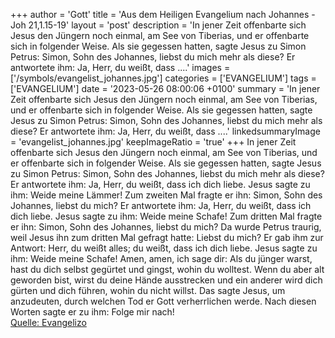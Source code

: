 +++
author = 'Gott'
title = 'Aus dem Heiligen Evangelium nach Johannes - Joh 21,1.15-19'
layout = 'post'
description = 'In jener Zeit offenbarte sich Jesus den Jüngern noch einmal, am See von Tiberias, und er offenbarte sich in folgender Weise. Als sie gegessen hatten, sagte Jesus zu Simon Petrus: Simon, Sohn des Johannes, liebst du mich mehr als diese? Er antwortete ihm: Ja, Herr, du weißt, dass ....'
images = ['/symbols/evangelist_johannes.jpg']
categories = ['EVANGELIUM']
tags = ['EVANGELIUM']
date = '2023-05-26 08:00:06 +0100'
summary = 'In jener Zeit offenbarte sich Jesus den Jüngern noch einmal, am See von Tiberias, und er offenbarte sich in folgender Weise. Als sie gegessen hatten, sagte Jesus zu Simon Petrus: Simon, Sohn des Johannes, liebst du mich mehr als diese? Er antwortete ihm: Ja, Herr, du weißt, dass ....'
linkedsummaryImage = 'evangelist_johannes.jpg'
keepImageRatio = 'true'
+++
In jener Zeit offenbarte sich Jesus den Jüngern noch einmal, am See von Tiberias, und er offenbarte sich in folgender Weise.
Als sie gegessen hatten, sagte Jesus zu Simon Petrus: Simon, Sohn des Johannes, liebst du mich mehr als diese? Er antwortete ihm: Ja, Herr, du weißt, dass ich dich liebe.<!--more--> Jesus sagte zu ihm: Weide meine Lämmer!
Zum zweiten Mal fragte er ihn: Simon, Sohn des Johannes, liebst du mich? Er antwortete ihm: Ja, Herr, du weißt, dass ich dich liebe. Jesus sagte zu ihm: Weide meine Schafe!
Zum dritten Mal fragte er ihn: Simon, Sohn des Johannes, liebst du mich? Da wurde Petrus traurig, weil Jesus ihn zum dritten Mal gefragt hatte: Liebst du mich? Er gab ihm zur Antwort: Herr, du weißt alles; du weißt, dass ich dich liebe. Jesus sagte zu ihm: Weide meine Schafe!
Amen, amen, ich sage dir: Als du jünger warst, hast du dich selbst gegürtet und gingst, wohin du wolltest. Wenn du aber alt geworden bist, wirst du deine Hände ausstrecken und ein anderer wird dich gürten und dich führen, wohin du nicht willst.
Das sagte Jesus, um anzudeuten, durch welchen Tod er Gott verherrlichen werde. Nach diesen Worten sagte er zu ihm: Folge mir nach!<br> [Quelle: Evangelizo](https://evangeliumtagfuertag.org/DE/gospel)